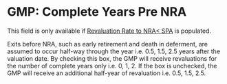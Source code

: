 # GMP: Complete Years Pre NRA

This field is only available if [Revaluation Rate to NRA&lt;
SPA](deferreds_basis+presparev.md) is populated.

Exits before NRA, such as early retirement and death in deferment, are
assumed to occur half-way through the year i.e. 0.5, 1.5, 2.5 years after
the valuation date. By checking this box, the GMP will receive
revaluations for the number of complete years only i.e. 0, 1, 2. If the
box is unchecked, the GMP will receive an additional half-year of
revaluation i.e. 0.5, 1.5, 2.5.
